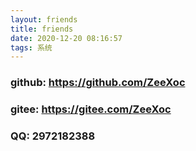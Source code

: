 ```yaml
---
layout: friends
title: friends
date: 2020-12-20 08:16:57
tags: 系统
---
```

### github: https://github.com/ZeeXoc
### gitee:  https://gitee.com/ZeeXoc
### QQ: 2972182388